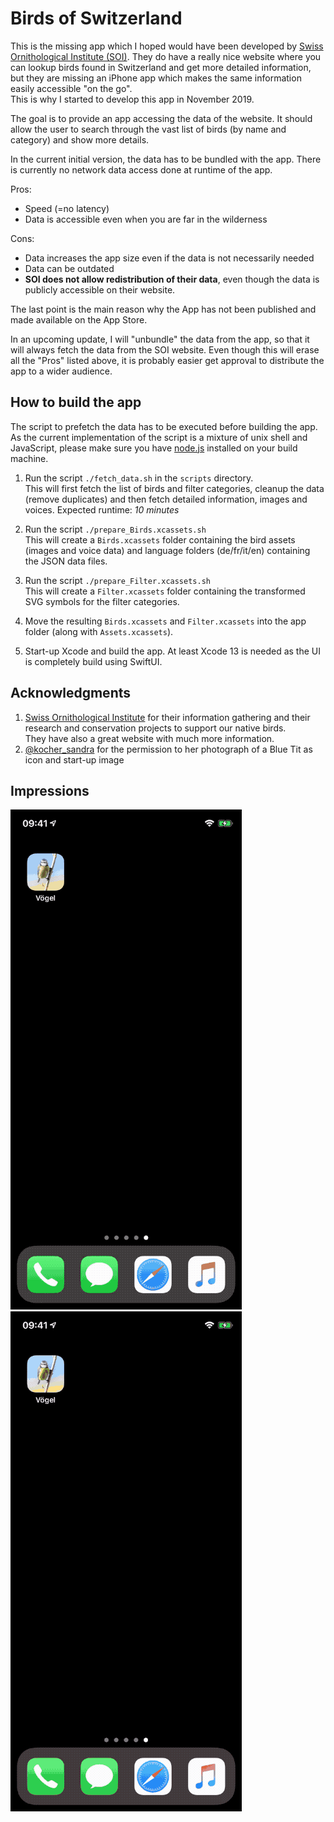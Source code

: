 #  Birds of Switzerland

This is the missing app which I hoped would have been developed by [Swiss Ornithological Institute (SOI)](https://vogelwarte.ch). They do have a really nice website where you can lookup birds found in Switzerland and get more detailed information, but they are missing an iPhone app which makes the same information easily accessible "on the go".  
This is why I started to develop this app in November 2019.

The goal is to provide an app accessing the data of the website. It should allow the user to search through the vast list of birds (by name and category) and show more details.

In the current initial version, the data has to be bundled with the app. There is currently no network data access done at runtime of the app.

Pros:
 + Speed (=no latency)
 + Data is accessible even when you are far in the wilderness

Cons:
 - Data increases the app size even if the data is not necessarily needed
 - Data can be outdated
 - **SOI does not allow redistribution of their data**, even though the data is publicly accessible on their website.

The last point is the main reason why the App has not been published and made available on the App Store.

In an upcoming update, I will "unbundle" the data from the app, so that it will always fetch the data from the SOI website. Even though this will erase all the "Pros" listed above, it is probably easier get approval to distribute the app to a wider audience.

## How to build the app

The script to prefetch the data has to be executed before building the app. As the current implementation of the script is a mixture of unix shell and JavaScript, please make sure you have [node.js](https://nodejs.org) installed on your build machine.

1. Run the script `./fetch_data.sh` in the `scripts` directory.  
  This will first fetch the list of birds and filter categories, cleanup the data (remove duplicates) and then fetch detailed information, images and voices. Expected runtime: *10 minutes*

2. Run the script `./prepare_Birds.xcassets.sh`  
  This will create a `Birds.xcassets` folder containing the bird assets (images and voice data) and language folders (de/fr/it/en) containing the JSON data files.

3. Run the script `./prepare_Filter.xcassets.sh`  
  This will create a `Filter.xcassets` folder containing the transformed SVG symbols for the filter categories.

4. Move the resulting `Birds.xcassets` and `Filter.xcassets` into the app folder (along with `Assets.xcassets`).

5. Start-up Xcode and build the app. At least Xcode 13 is needed as the UI is completely build using SwiftUI.

## Acknowledgments

1. [Swiss Ornithological Institute](https://vogelwarte.ch) for their information gathering and their research and conservation projects to support our native birds.    
They have also a great website with much more information.
2. [@kocher_sandra](https://twitter.com/kocher_sandra) for the permission to her photograph of a Blue Tit as icon and start-up image

## Impressions

![iPhone Bird Search](_Pictures/iPhoneX_01_Bird_Search_de.gif)
![iPhone Filter Search](_Pictures/iPhoneX_02_Filter_Search_de.gif)
